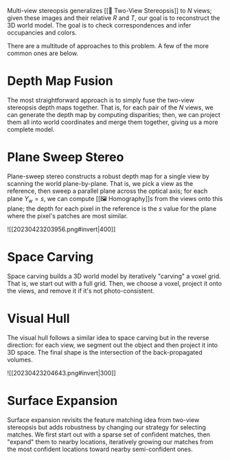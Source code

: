 Multi-view stereopsis generalizes [[🍿 Two-View Stereopsis]] to $N$ views; given these images and their relative $R$ and $T$, our goal is to reconstruct the 3D world model. The goal is to check correspondences and infer occupancies and colors.

There are a multitude of approaches to this problem. A few of the more common ones are below.

# Depth Map Fusion
The most straightforward approach is to simply fuse the two-view stereopsis depth maps together. That is, for each pair of the $N$ views, we can generate the depth map by computing disparities; then, we can project them all into world coordinates and merge them together, giving us a more complete model.

# Plane Sweep Stereo
Plane-sweep stereo constructs a robust depth map for a single view by scanning the world plane-by-plane. That is, we pick a view as the reference, then sweep a parallel plane across the optical axis; for each plane $Y_w = s$, we can compute [[🖼️ Homography]]s from the views onto this plane; the depth for each pixel in the reference is the $s$ value for the plane where the pixel's patches are most similar.

![[20230423203956.png#invert|400]]

# Space Carving
Space carving builds a 3D world model by iteratively "carving" a voxel grid. That is, we start out with a full grid. Then, we choose a voxel, project it onto the views, and remove it if it's not photo-consistent.

# Visual Hull
The visual hull follows a similar idea to space carving but in the reverse direction: for each view, we segment out the object and then project it into 3D space. The final shape is the intersection of the back-propagated volumes.

![[20230423204643.png#invert|300]]

# Surface Expansion
Surface expansion revisits the feature matching idea from two-view stereopsis but adds robustness by changing our strategy for selecting matches. We first start out with a sparse set of confident matches, then "expand" them to nearby locations, iteratively growing our matches from the most confident locations toward nearby semi-confident ones.